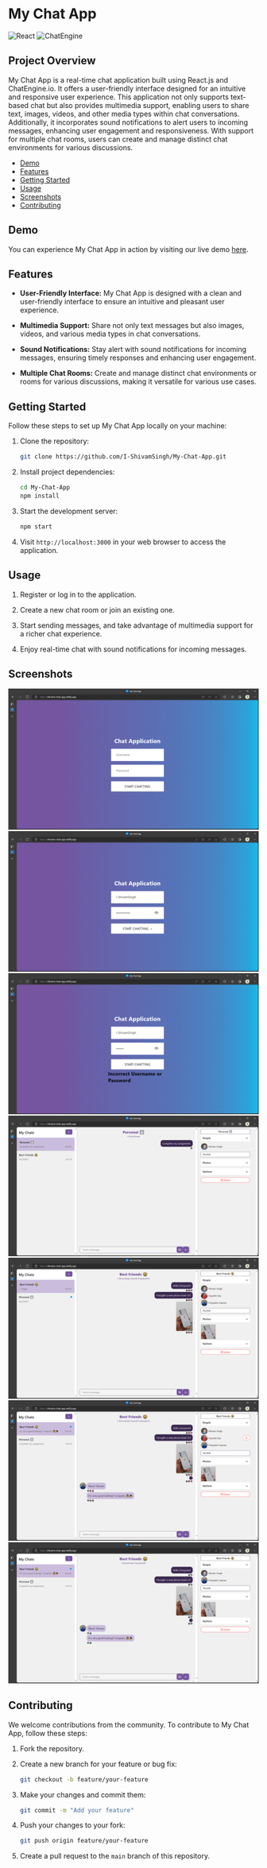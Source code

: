 # My Chat App

![React](https://img.shields.io/badge/React-17%2B-blue)
![ChatEngine](https://img.shields.io/badge/ChatEngine-3.8.1-blue)


## Project Overview

My Chat App is a real-time chat application built using React.js and ChatEngine.io. It offers a user-friendly interface designed for an intuitive and responsive user experience. This application not only supports text-based chat but also provides multimedia support, enabling users to share text, images, videos, and other media types within chat conversations. Additionally, it incorporates sound notifications to alert users to incoming messages, enhancing user engagement and responsiveness. With support for multiple chat rooms, users can create and manage distinct chat environments for various discussions.

- [Demo](#demo)
- [Features](#features)
- [Getting Started](#getting-started)
- [Usage](#usage)
- [Screenshots](#screenshots)
- [Contributing](#contributing)

## Demo

You can experience My Chat App in action by visiting our live demo [here](https://shivams-chat-app.netlify.app/).

## Features

- **User-Friendly Interface:** My Chat App is designed with a clean and user-friendly interface to ensure an intuitive and pleasant user experience.

- **Multimedia Support:** Share not only text messages but also images, videos, and various media types in chat conversations.

- **Sound Notifications:** Stay alert with sound notifications for incoming messages, ensuring timely responses and enhancing user engagement.

- **Multiple Chat Rooms:** Create and manage distinct chat environments or rooms for various discussions, making it versatile for various use cases.

## Getting Started

Follow these steps to set up My Chat App locally on your machine:

1. Clone the repository:

   ```bash
   git clone https://github.com/I-ShivamSingh/My-Chat-App.git
   ```

2. Install project dependencies:

   ```bash
   cd My-Chat-App
   npm install
   ```

3. Start the development server:

   ```bash
   npm start
   ```

4. Visit `http://localhost:3000` in your web browser to access the application.

## Usage

1. Register or log in to the application.

2. Create a new chat room or join an existing one.

3. Start sending messages, and take advantage of multimedia support for a richer chat experience.

4. Enjoy real-time chat with sound notifications for incoming messages.

## Screenshots

![Screenshot 1](Screens/1.png)
![Screenshot 1](Screens/2.png)
![Screenshot 1](Screens/3.png)
![Screenshot 1](Screens/4.png)
![Screenshot 1](Screens/5.png)
![Screenshot 1](Screens/6.png)
![Screenshot 1](Screens/7.png)


## Contributing

We welcome contributions from the community. To contribute to My Chat App, follow these steps:

1. Fork the repository.

2. Create a new branch for your feature or bug fix:

   ```bash
   git checkout -b feature/your-feature
   ```

3. Make your changes and commit them:

   ```bash
   git commit -m "Add your feature"
   ```

4. Push your changes to your fork:

   ```bash
   git push origin feature/your-feature
   ```

5. Create a pull request to the `main` branch of this repository.

